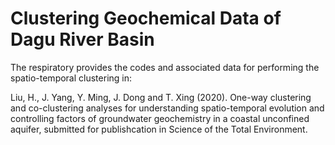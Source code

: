 # Clustering Geochemical Data of Dagu River Basin

The respiratory provides the codes and associated data for performing the spatio-temporal clustering in: 

Liu, H., J. Yang, Y. Ming,  J. Dong and T. Xing (2020). One-way clustering and co-clustering analyses for understanding spatio-temporal evolution and controlling factors of groundwater geochemistry in a coastal unconfined aquifer, submitted for publishcation in Science of the Total Environment. 
